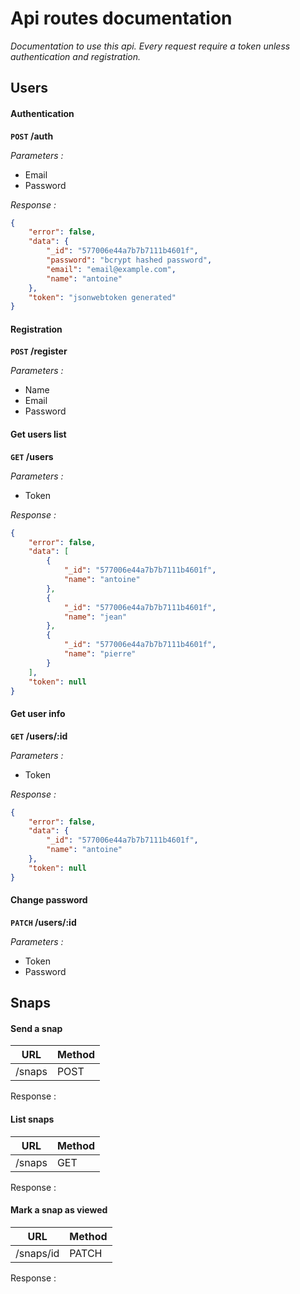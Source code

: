 # Api routes documentation

*Documentation to use this api.
Every request require a token unless authentication and registration.*

## Users

#### Authentication

**<code>POST</code> /auth**

*Parameters :*
- Email
- Password

*Response :*
``` json
{
    "error": false,
    "data": {
        "_id": "577006e44a7b7b7111b4601f",
        "password": "bcrypt hashed password",
        "email": "email@example.com",
        "name": "antoine"
    },
    "token": "jsonwebtoken generated"
}
```

#### Registration

**<code>POST</code> /register**

*Parameters :*
- Name
- Email
- Password

#### Get users list

**<code>GET</code> /users**

*Parameters :*
- Token

*Response :*
``` json
{
    "error": false,
    "data": [
        {
            "_id": "577006e44a7b7b7111b4601f",
            "name": "antoine"
        },
        {
            "_id": "577006e44a7b7b7111b4601f",
            "name": "jean"
        },
        {
            "_id": "577006e44a7b7b7111b4601f",
            "name": "pierre"
        }
    ],
    "token": null
}
```

#### Get user info

**<code>GET</code> /users/:id**

*Parameters :*
- Token

*Response :*
``` json
{
    "error": false,
    "data": {
        "_id": "577006e44a7b7b7111b4601f",
        "name": "antoine"
    },
    "token": null
}
```

#### Change password

**<code>PATCH</code> /users/:id**

*Parameters :*
- Token
- Password

## Snaps

#### Send a snap

URL | Method
----|-------
/snaps | POST

Response :

#### List snaps

URL | Method
----|-------
/snaps | GET

Response :

#### Mark a snap as viewed

URL | Method
----|-------
/snaps/id | PATCH

Response :
